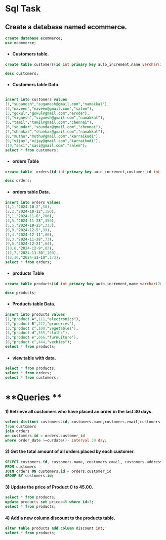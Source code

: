 # **Sql Task**

## Create a database named ecommerce.

```sql
create database ecommerce;
use ecommerce;
```

- #### Customers table.

```sql
create table customers(id int primary key auto_increment,name varchar(20),email varchar(20),address varchar(50));

desc customers;
```

- #### Customers table Data.

```sql

insert into customers values
(1,"suganesh","suganesh@gmail.com","namakkal"),
(2,"naveen","naveen@gmail.com","salem"),
(3,"gokul","gokul@gmail.com","erode"),
(4,"vignesh","vignesh@gmail.com","namakkal"),
(5,"tamil","tamil@gmail.com","chennai"),
(6,"soundar","soundar@gmail.com","chennai"),
(7,"shankar","shankar@gmail.com","namakkal"),
(8,"muthu","muthu@gmail.com","karraikudi"),
(9,"vijay","vijay@gmail.com","karraikudi"),
(10,"sasi","sasi@gmail.com","salem");
select * from customers;
```

- #### orders Table

```sql
create table  orders(id int primary key auto_increment,customer_id int references customers(id),order_date date ,total_amount int)	;

desc orders;
```

- #### orders table Data.

```sql
insert into orders values
(1,1,"2024-10-2",50),
(2,2,"2024-10-12",150),
(3,1,"2024-11-6",200),
(4,5,"2024-11-28",350),
(5,5,"2024-10-25",333),
(6,8,"2024-12-5",99),
(7,4,"2024-12-11",66),
(8,3,"2024-11-28",73),
(9,6,"2024-12-21",64),
(10,6,"2024-12-9",82),
(11,7,"2024-11-30",100),
(12,10,"2024-11-10",173);
select * from orders;
```

- #### products Table

```sql
create table products(id int primary key auto_increment,name varchar(20),price int,description varchar(50));

desc products;
```

- #### Products table Data.

```sql
insert into products values
(1,"product A",111,"electronics"),
(2,"product B",222,"groceries"),
(3,"product c",100,"vegetables"),
(4,"product d",555,"cloths"),
(5,"product e",666,"furnuiture"),
(6,"product c",444,"vechies");
select * from products;

```

- #### view table with data.

```sql
select * from products;
select * from orders;
select * from customers;
```

# **Queries **

 #### 1) Retrieve all customers who have placed an order in the last 30 days.


```sql
select distinct customers.id, customers.name,customers.email,customers.address
from customers 
join orders 
on customers.id = orders.customer_id
where order_date >=curdate()- interval 30 day;
```

 #### 2) Get the total amount of all orders placed by each customer.

 ```sql
 SELECT customers.id, customers.name, customers.email, customers.address, SUM(orders.total_amount) AS Total_amount
FROM customers
JOIN orders ON customers.id = orders.customer_id
GROUP BY customers.id;
```

 #### 3) Update the price of Product C to 45.00.
 
 ```sql
 select * from products;
update products set price=45 where id=3;
select * from products;
```


 #### 4) Add a new column discount to the products table. 
 ```sql
 alter table products add column discount int;
select * from products;
```

